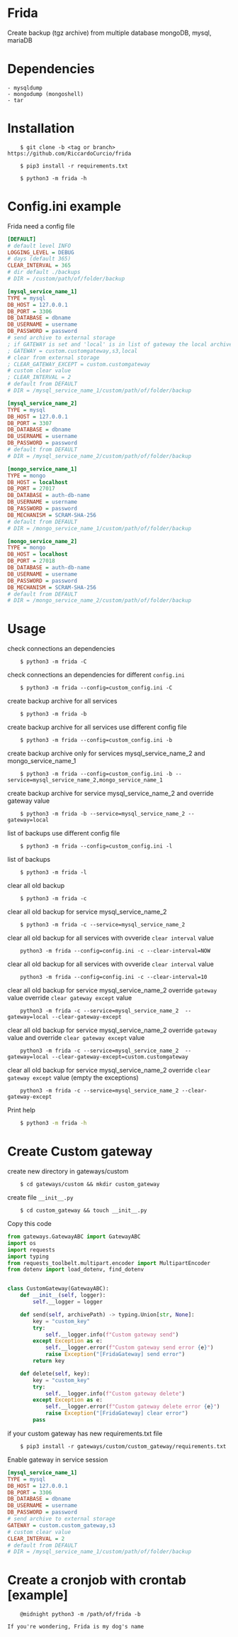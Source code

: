 # Frida

Create backup (tgz archive) from multiple database mongoDB, mysql, mariaDB

# Dependencies
    - mysqldump
    - mongodump (mongoshell)
    - tar

# Installation

```
    $ git clone -b <tag or branch> https://github.com/RiccardoCurcio/frida

    $ pip3 install -r requirements.txt

    $ python3 -m frida -h
```

# Config.ini example

Frida need a config file

```ini
[DEFAULT]
# default level INFO
LOGGING_LEVEL = DEBUG
# days (default 365)
CLEAR_INTERVAL = 365
# dir default ./backups
# DIR = /custom/path/of/folder/backup

[mysql_service_name_1]
TYPE = mysql
DB_HOST = 127.0.0.1
DB_PORT = 3306
DB_DATABASE = dbname
DB_USERNAME = username
DB_PASSWORD = password
# send archive to external storage
; if GATEWAY is set and 'local' is in list of gateway the local archives will be persistent
; GATEWAY = custom.customgateway,s3,local
# clear from external storage
; CLEAR_GATEWAY_EXCEPT = custom.customgateway
# custom clear value 
; CLEAR_INTERVAL = 2
# default from DEFAULT
# DIR = /mysql_service_name_1/custom/path/of/folder/backup

[mysql_service_name_2]
TYPE = mysql
DB_HOST = 127.0.0.1
DB_PORT = 3307
DB_DATABASE = dbname
DB_USERNAME = username
DB_PASSWORD = password
# default from DEFAULT
# DIR = /mysql_service_name_2/custom/path/of/folder/backup

[mongo_service_name_1]
TYPE = mongo
DB_HOST = localhost
DB_PORT = 27017
DB_DATABASE = auth-db-name
DB_USERNAME = username
DB_PASSWORD = password
DB_MECHANISM = SCRAM-SHA-256
# default from DEFAULT
# DIR = /mongo_service_name_1/custom/path/of/folder/backup

[mongo_service_name_2]
TYPE = mongo
DB_HOST = localhost
DB_PORT = 27018
DB_DATABASE = auth-db-name
DB_USERNAME = username
DB_PASSWORD = password
DB_MECHANISM = SCRAM-SHA-256
# default from DEFAULT
# DIR = /mongo_service_name_2/custom/path/of/folder/backup

```
# Usage

check connections an dependencies
```
    $ python3 -m frida -C
```

check connections an dependencies for different `config.ini`
```
    $ python3 -m frida --config=custom_config.ini -C
```

create backup archive for all services
```
    $ python3 -m frida -b
```

create backup archive for all services use different config file
```
    $ python3 -m frida --config=custom_config.ini -b
```

create backup archive only for services mysql_service_name_2 and mongo_service_name_1
```
    $ python3 -m frida --config=custom_config.ini -b --service=mysql_service_name_2,mongo_service_name_1
```

create backup archive for service mysql_service_name_2 and override gateway value
```
    $ python3 -m frida -b --service=mysql_service_name_2 --gateway=local
```

list of backups use different config file
```
    $ python3 -m frida --config=custom_config.ini -l
```    

list of backups
```
    $ python3 -m frida -l
```

clear all old backup
```
    $ python3 -m frida -c
```

clear all old backup for service mysql_service_name_2
```
    $ python3 -m frida -c --service=mysql_service_name_2
```

clear all old backup for all services with ovveride `clear interval` value
```
    python3 -m frida --config=config.ini -c --clear-interval=NOW
```

clear all old backup for all services with ovveride `clear interval` value
```
    python3 -m frida --config=config.ini -c --clear-interval=10
```

clear all old backup for service mysql_service_name_2 override `gateway` value override `clear gateway except` value
```
    python3 -m frida -c --service=mysql_service_name_2  --gateway=local --clear-gateway-except
```

clear all old backup for service mysql_service_name_2 override `gateway` value and override `clear gateway except` value
```
    python3 -m frida -c --service=mysql_service_name_2  --gateway=local --clear-gateway-except=custom.customgateway
```

clear all old backup for service mysql_service_name_2 override `clear gateway except` value (empty the exceptions)
```
    python3 -m frida -c --service=mysql_service_name_2 --clear-gateway-except 
```

Print help
```bash
    $ python3 -m frida -h
```

# Create Custom gateway

create new directory in gateways/custom
```
    $ cd gateways/custom && mkdir custom_gateway
```

create file `__init__.py`
```
    $ cd custom_gateway && touch __init__.py
```

Copy this code

```python
from gateways.GatewayABC import GatewayABC
import os
import requests
import typing
from requests_toolbelt.multipart.encoder import MultipartEncoder
from dotenv import load_dotenv, find_dotenv


class CustomGateway(GatewayABC):
    def __init__(self, logger):
        self.__logger = logger

    def send(self, archivePath) -> typing.Union[str, None]:
        key = "custom_key"
        try:
            self.__logger.info(f"Custom gateway send")
        except Exception as e:
            self.__logger.error(f"Custom gateway send error {e}")
            raise Exception("[FridaGateway] send error")
        return key

    def delete(self, key):
        key = "custom_key"
        try:
            self.__logger.info(f"Custom gateway delete")
        except Exception as e:
            self.__logger.error(f"Custom gateway delete error {e}")
            raise Exception("[FridaGateway] clear error")
        pass

```

if your custom gateway has new requirements.txt file

```
    $ pip3 install -r gateways/custom/custom_gateway/requirements.txt
``` 

Enable gateway in service session

```ini
[mysql_service_name_1]
TYPE = mysql
DB_HOST = 127.0.0.1
DB_PORT = 3306
DB_DATABASE = dbname
DB_USERNAME = username
DB_PASSWORD = password
# send archive to external storage
GATEWAY = custom.custom_gateway,s3
# custom clear value 
CLEAR_INTERVAL = 2
# default from DEFAULT
# DIR = /mysql_service_name_1/custom/path/of/folder/backup
```


# Create a cronjob with crontab [example]
```
    @midnight python3 -m /path/of/frida -b
```

    If you're wondering, Frida is my dog's name